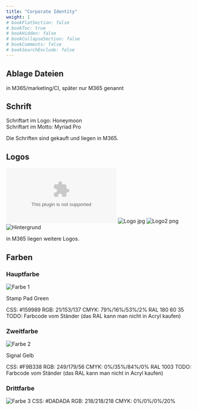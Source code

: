 ```yaml
---
title: "Corporate Identity"
weight: 1
# bookFlatSection: false
# bookToc: true
# bookHidden: false
# bookCollapseSection: false
# bookComments: false
# bookSearchExclude: false
---
```


## Ablage Dateien

in M365/marketing/CI, später nur M365 genannt

## Schrift

Schriftart im Logo: Honeymoon  
Schriftart im Motto: Myriad Pro

Die Schriften sind gekauft und liegen in M365.

## Logos

![Logo ai](images/ci/Logo.ai)
![Logo jpg](/images/ci/Logo.jpg)
![Logo2 png](/images/ci/Logo-02.png)
![Hintergrund](/images/ci/Hintergrund.png)

in M365 liegen weitere Logos.

## Farben

### Hauptfarbe

![Farbe 1](images/ci/color1.png)

Stamp Pad Green

CSS: #159989
RGB: 21/153/137
CMYK: 79%/16%/53%/2%
RAL 180 60 35
TODO: Farbcode vom Ständer (das RAL kann man nicht in Acryl kaufen)

### Zweitfarbe

![Farbe 2](images/ci/color2.png)

Signal Gelb

CSS: #F9B338
RGB: 249/179/56
CMYK: 0%/35%/84%/0%
RAL 1003
TODO: Farbcode vom Ständer (das RAL kann man nicht in Acryl kaufen)

### Drittfarbe

![Farbe 3](images/ci/color3.png)
CSS: #DADADA
RGB: 218/218/218
CMYK: 0%/0%/0%/20%
